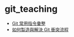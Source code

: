 # git_teaching


- [Git 常用指令彙整](./frequently_used/frequently_used.md)
- [如何製造與解決 Git 衝突流程](./conlict_and_resolve/conlict_and_resolve.md)
